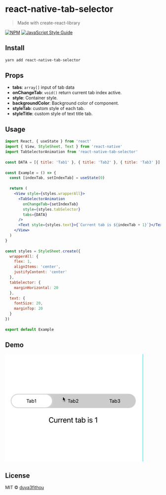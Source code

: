 # react-native-tab-selector

> Made with create-react-library

[![NPM](https://img.shields.io/npm/v/react-native-tab-selector.svg)](https://www.npmjs.com/package/react-native-tab-selector) [![JavaScript Style Guide](https://img.shields.io/badge/code_style-standard-brightgreen.svg)](https://standardjs.com)

## Install

```bash
yarn add react-native-tab-selector
```
## Props

- **tabs**: `array[]` input of tab data
- **onChangeTab**: `void()` return current tab index active.
- **style**: Container style.
- **backgroundColor**: Background color of component.
- **styleTab**: custom style of each tab.
- **styleTitle**: custom style of text title tab.
## Usage

```jsx
import React, { useState } from 'react'
import { View, StyleSheet, Text } from 'react-native'
import TabSelectorAnimation from 'react-native-tab-selector'

const DATA = [{ title: 'Tab1' }, { title: 'Tab2' }, { title: 'Tab3' }]

const Example = () => {
  const [indexTab, setIndexTab] = useState(0)

  return (
    <View style={styles.wrapperAll}>
      <TabSelectorAnimation
        onChangeTab={setIndexTab}
        style={styles.tabSelector}
        tabs={DATA}
      />
      <Text style={styles.text}>{`Current tab is ${indexTab + 1}`}</Text>
    </View>
  )
}

const styles = StyleSheet.create({
  wrapperAll: {
    flex: 1,
    alignItems: 'center',
    justifyContent: 'center'
  },
  tabSelector: {
    marginHorizontal: 20
  },
  text: {
    fontSize: 20,
    marginTop: 20
  }
})

export default Example
```

## Demo
![Demo](https://github.com/Duya3fithou/react-native-tab-selector/blob/master/example/ex.gif)
## License

MIT © [duya3fithou](https://github.com/duya3fithou)
